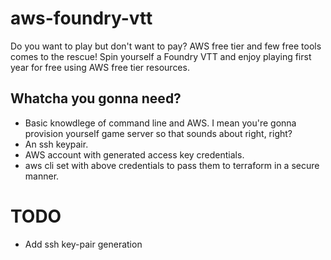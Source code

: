 # aws-foundry-vtt
Do you want to play but don't want to pay? AWS free tier and few free tools comes to the rescue! Spin yourself a Foundry VTT and enjoy playing first year for free using AWS free tier resources.

## Whatcha you gonna need?
- Basic knowdlege of command line and AWS. I mean you're gonna provision yourself game server so that sounds about right, right?
- An ssh keypair.
- AWS account with generated access key credentials.
- aws cli set with above credentials to pass them to terraform in a secure manner.

# TODO
- Add ssh key-pair generation
